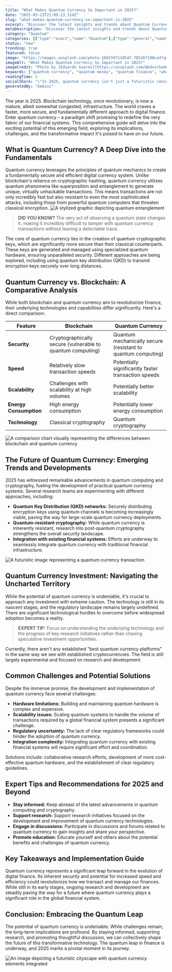 ```yaml
---
title: "What Makes Quantum Currency So Important in 2025?"
date: "2025-03-23T21:09:23.314Z"
slug: "what-makes-quantum-currency-so-important-in-2025"
excerpt: "Discover the latest insights and trends about Quantum Currency. This comprehensive guide covers everything you need to know about Quantum Currency in 2025."
metaDescription: "Discover the latest insights and trends about Quantum Currency. This comprehensive guide covers everything you need to know about Quantum Currency in 2025."
category: "Quantum"
categories: [{"type":"exact","name":"Quantum"},{"type":"general","name":"Finance"},{"type":"medium","name":"Cryptocurrency"},{"type":"specific","name":"Digital Assets"},{"type":"niche","name":"Blockchain Security"}]
status: "new"
trending: true
featured: false
image: "https://images.unsplash.com/photo-1601597110547-78516f198ce4?q=85&w=1200&fit=max&fm=webp&auto=compress"
imageAlt: "What Makes Quantum Currency So Important in 2025?"
imageCredit: "Photo by [Eduardo Soares](https://unsplash.com/@eduschadesoares) on Unsplash"
keywords: ["quantum currency", "quantum money", "quantum finance", "what is quantum currency?", "future of quantum currency", "quantum currency investment", "is quantum currency real?", "quantum currency vs blockchain", "quantum currency explained", "best quantum currency platforms"]
readingTime: 5
socialShare: "\"In 2025, quantum currency isn't just a futuristic concept – it's a potential game-changer, promising unparalleled security and speed in digital finance. Are you ready for the quantum leap?\""
generatedBy: "Gemini"
---
```




The year is 2025.  Blockchain technology, once revolutionary, is now a mature, albeit somewhat congested, infrastructure.  The world craves a faster, more secure, and fundamentally different approach to digital finance. Enter quantum currency – a paradigm shift promising to redefine the very fabric of our financial systems.  This comprehensive guide will delve into the exciting potential of this emerging field, exploring its implications, challenges, and the transformative impact it's poised to have on our future.

## What is Quantum Currency?  A Deep Dive into the Fundamentals

Quantum currency leverages the principles of quantum mechanics to create a fundamentally secure and efficient digital currency system. Unlike blockchain's reliance on cryptographic hashing, quantum currency utilizes quantum phenomena like superposition and entanglement to generate unique, virtually unhackable transactions.  This means transactions are not only incredibly fast but also resistant to even the most sophisticated attacks, including those from powerful quantum computers that threaten classical encryption. ![A stylized graphic depicting quantum entanglement](https://images.unsplash.com/photo-1599690925058-90e1a0b56154?q=85&w=1200&fit=max&fm=webp&auto=compress)

> **DID YOU KNOW?**  The very act of observing a quantum state changes it, making it incredibly difficult to tamper with quantum currency transactions without leaving a detectable trace.

The core of quantum currency lies in the creation of quantum cryptographic keys, which are significantly more secure than their classical counterparts. These keys are generated and managed using specialized quantum hardware, ensuring unparalleled security.  Different approaches are being explored, including using quantum key distribution (QKD) to transmit encryption keys securely over long distances.

## Quantum Currency vs. Blockchain: A Comparative Analysis

While both blockchain and quantum currency aim to revolutionize finance, their underlying technologies and capabilities differ significantly.  Here's a direct comparison:

| Feature          | Blockchain                               | Quantum Currency                             |
|-----------------|-------------------------------------------|---------------------------------------------|
| **Security**      | Cryptographically secure (vulnerable to quantum computing) | Quantum mechanically secure (resistant to quantum computing) |
| **Speed**         | Relatively slow transaction speeds        | Potentially significantly faster transaction speeds |
| **Scalability**   | Challenges with scalability at high volumes | Potentially better scalability               |
| **Energy Consumption** | High energy consumption                  | Potentially lower energy consumption        |
| **Technology**    | Classical cryptography                     | Quantum cryptography                         |

![A comparison chart visually representing the differences between blockchain and quantum currency](https://images.unsplash.com/photo-1601597110547-78516f198ce4?q=85&w=1200&fit=max&fm=webp&auto=compress)

## The Future of Quantum Currency:  Emerging Trends and Developments

2025 has witnessed remarkable advancements in quantum computing and cryptography, fueling the development of practical quantum currency systems. Several research teams are experimenting with different approaches, including:

* **Quantum Key Distribution (QKD) networks:** Securely distributing encryption keys using quantum channels is becoming increasingly viable, paving the way for large-scale quantum currency deployments.
* **Quantum-resistant cryptography:**  While quantum currency is inherently resistant, research into post-quantum cryptography strengthens the overall security landscape.
* **Integration with existing financial systems:**  Efforts are underway to seamlessly integrate quantum currency with traditional financial infrastructure.

![A futuristic image representing a quantum currency transaction](https://images.unsplash.com/photo-1500496733680-167c3db69389?q=85&w=1200&fit=max&fm=webp&auto=compress)

## Quantum Currency Investment: Navigating the Uncharted Territory

While the potential of quantum currency is undeniable, it's crucial to approach any investment with extreme caution.  The technology is still in its nascent stages, and the regulatory landscape remains largely undefined.  There are significant technological hurdles to overcome before widespread adoption becomes a reality.

> **EXPERT TIP:**  Focus on understanding the underlying technology and the progress of key research initiatives rather than chasing speculative investment opportunities.

Currently, there aren't any established "best quantum currency platforms" in the same way we see with established cryptocurrencies.  The field is still largely experimental and focused on research and development.

## Common Challenges and Potential Solutions

Despite the immense promise, the development and implementation of quantum currency face several challenges:

* **Hardware limitations:** Building and maintaining quantum hardware is complex and expensive.
* **Scalability issues:**  Scaling quantum systems to handle the volume of transactions required by a global financial system presents a significant challenge.
* **Regulatory uncertainty:**  The lack of clear regulatory frameworks could hinder the adoption of quantum currency.
* **Integration complexity:**  Integrating quantum currency with existing financial systems will require significant effort and coordination.

Solutions include:  collaborative research efforts, development of more cost-effective quantum hardware, and the establishment of clear regulatory guidelines.

## Expert Tips and Recommendations for 2025 and Beyond

* **Stay informed:**  Keep abreast of the latest advancements in quantum computing and cryptography.
* **Support research:**  Support research initiatives focused on the development and improvement of quantum currency technologies.
* **Engage in discussions:**  Participate in discussions and forums related to quantum currency to gain insights and share your perspective.
* **Promote education:**  Educate yourself and others about the potential benefits and challenges of quantum currency.

## Key Takeaways and Implementation Guide

Quantum currency represents a significant leap forward in the evolution of digital finance.  Its inherent security and potential for increased speed and efficiency could revolutionize how we transact and manage our finances. While still in its early stages, ongoing research and development are steadily paving the way for a future where quantum currency plays a significant role in the global financial system.

## Conclusion: Embracing the Quantum Leap

The potential of quantum currency is undeniable. While challenges remain, the long-term implications are profound. By staying informed, supporting research, and promoting thoughtful discussion, we can collectively shape the future of this transformative technology.  The quantum leap in finance is underway, and 2025 marks a pivotal moment in its journey.

![An image depicting a futuristic cityscape with quantum currency elements integrated](https://images.unsplash.com/photo-1515606378517-3451a4fa2e12?q=85&w=1200&fit=max&fm=webp&auto=compress)

